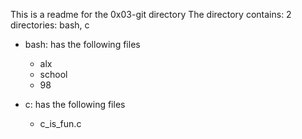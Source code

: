 This is a readme for the 0x03-git directory
The directory contains:
2 directories: bash, c
- bash: has the following files
  - alx
  - school
  - 98

- c: has the following files
  - c_is_fun.c
